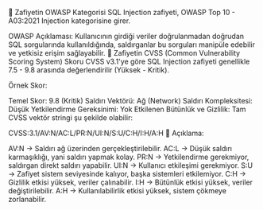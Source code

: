 🔹 Zafiyetin OWASP Kategorisi
SQL Injection zafiyeti, OWASP Top 10 - A03:2021 Injection kategorisine girer.

OWASP Açıklaması: Kullanıcının girdiği veriler doğrulanmadan doğrudan SQL sorgularında kullanıldığında, saldırganlar bu sorguları manipüle edebilir ve yetkisiz erişim sağlayabilir.
🔹 Zafiyetin CVSS (Common Vulnerability Scoring System) Skoru
CVSS v3.1'ye göre SQL Injection zafiyeti genellikle 7.5 - 9.8 arasında değerlendirilir (Yüksek - Kritik).

Örnek Skor:

Temel Skor: 9.8 (Kritik)
Saldırı Vektörü: Ağ (Network)
Saldırı Kompleksitesi: Düşük
Yetkilendirme Gereksinimi: Yok
Etkilenen Bütünlük ve Gizlilik: Tam
CVSS vektör stringi şu şekilde olabilir:

CVSS:3.1/AV:N/AC:L/PR:N/UI:N/S:U/C:H/I:H/A:H
📌 Açıklama:

AV:N → Saldırı ağ üzerinden gerçekleştirilebilir.
AC:L → Düşük saldırı karmaşıklığı, yani saldırı yapmak kolay.
PR:N → Yetkilendirme gerekmiyor, saldırgan direkt saldırı yapabilir.
UI:N → Kullanıcı etkileşimi gerekmiyor.
S:U → Zafiyet sistem seviyesinde kalıyor, başka sistemleri etkilemiyor.
C:H → Gizlilik etkisi yüksek, veriler çalınabilir.
I:H → Bütünlük etkisi yüksek, veriler değiştirilebilir.
A:H → Kullanılabilirlik etkisi yüksek, sistem çökmeye zorlanabilir.

